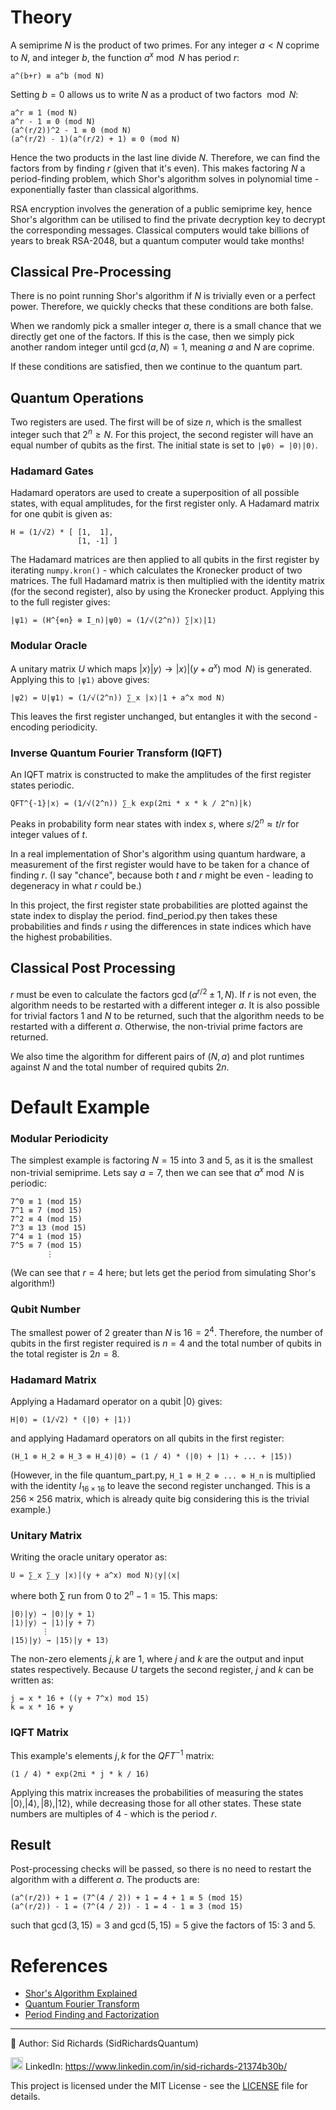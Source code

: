 # Theory

A semiprime $N$ is the product of two primes.
For any integer $a < N$ coprime to $N$, and integer $b$, the function $a^x \bmod N$ has period $r$:
```
a^(b+r) ≡ a^b (mod N)
```
Setting $b = 0$ allows us to write $N$ as a product of two factors $\bmod N$:
```
a^r ≡ 1 (mod N)
a^r - 1 ≡ 0 (mod N)
(a^(r/2))^2 - 1 ≡ 0 (mod N)
(a^(r/2) - 1)(a^(r/2) + 1) ≡ 0 (mod N)
```
Hence the two products in the last line divide $N$.
Therefore, we can find the factors from by finding $r$ (given that it's even).
This makes factoring $N$ a period-finding problem, which Shor's algorithm solves in polynomial time - exponentially faster than classical algorithms.

RSA encryption involves the generation of a public semiprime key, hence Shor's algorithm can be utilised to find the private decryption key to decrypt the corresponding messages.
Classical computers would take billions of years to break RSA-2048, but a quantum computer would take months!

## Classical Pre-Processing

There is no point running Shor's algorithm if $N$ is trivially even or a perfect power.
Therefore, we quickly checks that these conditions are both false.

When we randomly pick a smaller integer $a$, there is a small chance that we directly get one of the factors.
If this is the case, then we simply pick another random integer until $\gcd(a, N) = 1$, meaning $a$ and $N$ are coprime.

If these conditions are satisfied, then we continue to the quantum part.

## Quantum Operations

Two registers are used.
The first will be of size $n$, which is the smallest integer such that $2^n \geq N$.
For this project, the second register will have an equal number of qubits as the first.
The initial state is set to ```|ψ0⟩ = |0⟩|0⟩```.

### Hadamard Gates

Hadamard operators are used to create a superposition of all possible states, with equal amplitudes, for the first register only.
A Hadamard matrix for one qubit is given as:
```
H = (1/√2) * [ [1,  1],
               [1, -1] ]
```
The Hadamard matrices are then applied to all qubits in the first register by iterating ```numpy.kron()``` - which calculates the Kronecker product of two matrices.
The full Hadamard matrix is then multiplied with the identity matrix (for the second register), also by using the Kronecker product.
Applying this to the full register gives:
```
|ψ1⟩ = (H^{⊗n} ⊗ I_n)|ψ0⟩ = (1/√(2^n)) ∑|x⟩|1⟩
```

### Modular Oracle

A unitary matrix $U$ which maps $|x⟩|y⟩ \rightarrow |x⟩|(y + a^x) \bmod N⟩$ is generated.
Applying this to ```|ψ1⟩``` above gives:
```
|ψ2⟩ = U|ψ1⟩ = (1/√(2^n)) ∑_x |x⟩|1 + a^x mod N⟩
```
This leaves the first register unchanged, but entangles it with the second - encoding periodicity.

### Inverse Quantum Fourier Transform (IQFT)

An IQFT matrix is constructed to make the amplitudes of the first register states periodic.
```
QFT^{-1}|x⟩ = (1/√(2^n)) ∑_k exp(2πi * x * k / 2^n)|k⟩
```
Peaks in probability form near states with index $s$, where $s / 2^n \approx t / r$ for integer values of $t$.

In a real implementation of Shor's algorithm using quantum hardware, a measurement of the first register would have to be taken for a chance of finding $r$.
(I say "chance", because both $t$ and $r$ might be even - leading to degeneracy in what $r$ could be.)

In this project, the first register state probabilities are plotted against the state index to display the period.
find_period.py then takes these probabilities and finds $r$ using the differences in state indices which have the highest probabilities.

## Classical Post Processing

$r$ must be even to calculate the factors $\gcd(a^{r/2} \pm 1, N)$.
If $r$ is not even, the algorithm needs to be restarted with a different integer $a$.
It is also possible for trivial factors $1$ and $N$ to be returned, such that the algorithm needs to be restarted with a different $a$.
Otherwise, the non-trivial prime factors are returned.

We also time the algorithm for different pairs of $(N, a)$ and plot runtimes against $N$ and the total number of required qubits $2n$.

# Default Example

### Modular Periodicity

The simplest example is factoring $N = 15$ into $3$ and $5$, as it is the smallest non-trivial semiprime.
Lets say $a = 7$, then we can see that $a^x \bmod N$ is periodic:
```
7^0 ≡ 1 (mod 15)
7^1 ≡ 7 (mod 15)
7^2 ≡ 4 (mod 15)
7^3 ≡ 13 (mod 15)
7^4 ≡ 1 (mod 15)
7^5 ≡ 7 (mod 15)
        ⋮
```
(We can see that $r = 4$ here; but lets get the period from simulating Shor's algorithm!)

### Qubit Number

The smallest power of $2$ greater than $N$ is $16 = 2^4$.
Therefore, the number of qubits in the first register required is $n = 4$ and the total number of qubits in the total register is $2n = 8$.

### Hadamard Matrix

Applying a Hadamard operator on a qubit $|0⟩$ gives:
```
H|0⟩ = (1/√2) * (|0⟩ + |1⟩)
```
and applying Hadamard operators on all qubits in the first register:
```
(H_1 ⊗ H_2 ⊗ H_3 ⊗ H_4)|0⟩ = (1 / 4) * (|0⟩ + |1⟩ + ... + |15⟩)
```
(However, in the file quantum_part.py, ```H_1 ⊗ H_2 ⊗ ... ⊗ H_n``` is multiplied with the identity $I_{16 \times 16}$ to leave the second register unchanged.
This is a $256 \times 256$ matrix, which is already quite big considering this is the trivial example.)

### Unitary Matrix

Writing the oracle unitary operator as:
```
U = ∑_x ∑_y |x⟩|(y + a^x) mod N⟩⟨y|⟨x|
```
where both $∑$ run from $0$ to $2^n - 1 = 15$.
This maps:
```
|0⟩|y⟩ → |0⟩|y + 1⟩
|1⟩|y⟩ → |1⟩|y + 7⟩
       ⋮
|15⟩|y⟩ → |15⟩|y + 13⟩
```
The non-zero elements $j, k$ are $1$, where $j$ and $k$ are the output and input states respectively.
Because $U$ targets the second register, $j$ and $k$ can be written as:
```
j = x * 16 + ((y + 7^x) mod 15)
k = x * 16 + y
```

### IQFT Matrix

This example's elements $j, k$ for the $QFT^{-1}$ matrix:
```
(1 / 4) * exp(2πi * j * k / 16)
```
Applying this matrix increases the probabilities of measuring the states $|0⟩, |4⟩, |8⟩, |12⟩$, while decreasing those for all other states.
These state numbers are multiples of $4$ - which is the period $r$.

## Result

Post-processing checks will be passed, so there is no need to restart the algorithm with a different $a$.
The products are:
```
(a^(r/2)) + 1 = (7^(4 / 2)) + 1 = 4 + 1 ≡ 5 (mod 15)
(a^(r/2)) - 1 = (7^(4 / 2)) - 1 = 4 - 1 ≡ 3 (mod 15)
```
such that $\gcd(3, 15) = 3$ and $\gcd(5, 15) = 5$ give the factors of $15$: $3$ and $5$.

# References

- [Shor's Algorithm Explained](https://en.wikipedia.org/wiki/Shor%27s_algorithm)
- [Quantum Fourier Transform](https://qiskit.org/textbook/ch-algorithms/quantum-fourier-transform.html)
- [Period Finding and Factorization](https://docs.microsoft.com/en-us/quantum/concepts/algorithms)

---

📘 Author: Sid Richards (SidRichardsQuantum)

<img src="https://cdn.jsdelivr.net/gh/devicons/devicon/icons/linkedin/linkedin-original.svg" width="20" /> LinkedIn: https://www.linkedin.com/in/sid-richards-21374b30b/

This project is licensed under the MIT License - see the [LICENSE](LICENSE) file for details.
